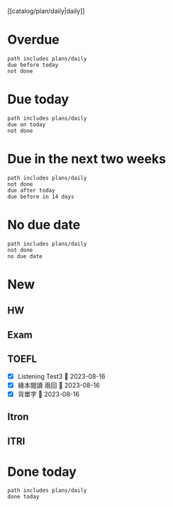 [[catalog/plan/daily|daily]]
# Overdue
```tasks
path includes plans/daily
due before today
not done
```
# Due today
```tasks
path includes plans/daily
due on today
not done
```
# Due in the next two weeks
```tasks
path includes plans/daily
not done
due after today
due before in 14 days
```
# No due date
```tasks
path includes plans/daily
not done
no due date
```

# New
## HW
## Exam
## TOEFL
- [x] Listening Test3 📅 2023-08-16
- [x] 綠本閱讀 兩回 📅 2023-08-16
- [x] 背單字 📅 2023-08-16
## Itron
## ITRI

# Done today
```tasks
path includes plans/daily
done today
```
